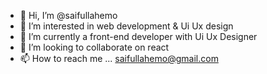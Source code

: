 - 👋 Hi, I’m @saifullahemo
- 👀 I’m interested in web development & Ui Ux design
- 🌱 I’m currently a front-end developer with Ui Ux Designer
- 💞️ I’m looking to collaborate on react
- 📫 How to reach me ... saifullahemo@gmail.com

<!---
saifullahemo/saifullahemo is a ✨ special ✨ repository because its `README.md` (this file) appears on your GitHub profile.
You can click the Preview link to take a look at your changes.
--->
